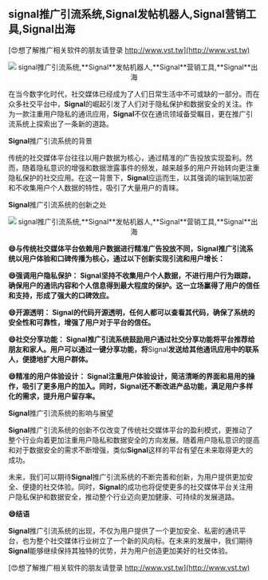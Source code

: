 ## **signal推广引流系统,**Signal**发帖机器人,**Signal**营销工具,**Signal**出海**

[😍想了解推广相关软件的朋友请登录 http://www.vst.tw](http://www.vst.tw)

 <center><img src="https://vst.tw/MP4/tuiguang/png/7.png" alt="signal推广引流系统,**Signal**发帖机器人,**Signal**营销工具,**Signal**出海"></center>

在当今数字化时代，社交媒体已经成为了人们日常生活中不可或缺的一部分。而在众多社交平台中，**Signal**的崛起引发了人们对于隐私保护和数据安全的关注。作为一款注重用户隐私的通讯应用，**Signal**不仅在通讯领域备受瞩目，更在推广引流系统上探索出了一条新的道路。

**Signal**推广引流系统的背景

传统的社交媒体平台往往以用户数据为核心，通过精准的广告投放实现盈利。然而，随着隐私意识的增强和数据泄露事件的频发，越来越多的用户开始转向更注重隐私保护的社交应用。在这一背景下，**Signal**应运而生，以其强调的端到端加密和不收集用户个人数据的特性，吸引了大量用户的青睐。

**Signal**推广引流系统的创新之处

 <center><img src="https://vst.tw/MP4/tuiguang/png/0.png" alt="signal推广引流系统,**Signal**发帖机器人,**Signal**营销工具,**Signal**出海"></center>

**😄与传统社交媒体平台依赖用户数据进行精准广告投放不同，**Signal**推广引流系统以用户体验和口碑传播为核心，通过以下创新实现引流和用户增长：**

**😄强调用户隐私保护： **Signal**坚持不收集用户个人数据，不进行用户行为跟踪，确保用户的通讯内容和个人信息得到最大程度的保护。这一立场赢得了用户的信任和支持，形成了强大的口碑效应。**

**😄开源透明： **Signal**的代码开源透明，任何人都可以查看其代码，确保了系统的安全性和可靠性，增强了用户对于平台的信任。**

**😄社交分享功能： **Signal**推广引流系统鼓励用户通过社交分享功能将平台推荐给朋友和家人。用户可以通过一键分享功能，将**Signal**发送给其他通讯应用中的联系人，便捷地扩大用户群体。**

**😄精准的用户体验设计： **Signal**注重用户体验设计，简洁清晰的界面和易用的操作，吸引了更多用户的加入。同时，**Signal**还不断改进产品功能，满足用户多样化的需求，提升用户留存率。**

**Signal**推广引流系统的影响与展望

**Signal**推广引流系统的创新不仅改变了传统社交媒体平台的盈利模式，更推动了整个行业向着更加注重用户隐私和数据安全的方向发展。随着用户隐私意识的提高和对于数据安全的需求不断增强，类似**Signal**这样的平台有望在未来取得更大的成功。

未来，我们可以期待**Signal**推广引流系统的不断完善和创新，为用户提供更加安全、便捷的社交体验。同时，**Signal**的成功也将促使更多的社交媒体平台关注用户隐私保护和数据安全，推动整个行业迈向更加健康、可持续的发展道路。

**😄结语**

**Signal**推广引流系统的出现，不仅为用户提供了一个更加安全、私密的通讯平台，也为整个社交媒体行业树立了一个新的风向标。在未来的发展中，我们期待**Signal**能够继续保持其独特的优势，并为用户创造更加美好的社交体验。

[😍想了解推广相关软件的朋友请登录 http://www.vst.tw](http://www.vst.tw)



